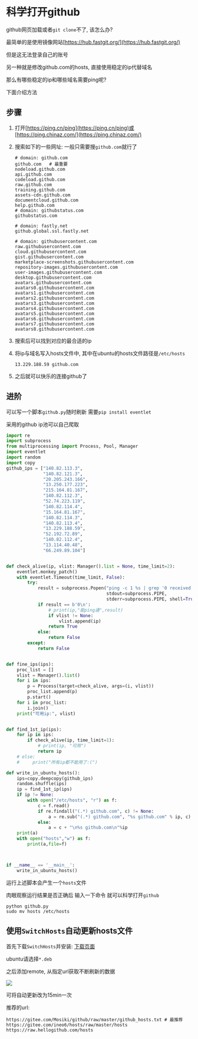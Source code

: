 # 科学打开github

github网页加载或者`git clone`不了, 该怎么办?

最简单的是使用镜像网站[https://hub.fastgit.org/](https://hub.fastgit.org/)

但是这无法登录自己的账号

另一种就是修改github.com的hosts, 直接使用稳定的ip代替域名

那么有哪些稳定的ip和哪些域名需要ping呢?

下面介绍方法

## 步骤

1. 打开[https://ping.cn/ping](https://ping.cn/ping)或[https://ping.chinaz.com/](https://ping.chinaz.com/)

2. 搜索如下的一些网址: 一般只需要搜`github.com`就行了

   ```shell
   # domain: github.com
   github.com   # 最重要
   nodeload.github.com
   api.github.com
   codeload.github.com
   raw.github.com
   training.github.com
   assets-cdn.github.com
   documentcloud.github.com
   help.github.com
   # domain: githubstatus.com
   githubstatus.com
   
   # domain: fastly.net
   github.global.ssl.fastly.net
   
   # domain: githubusercontent.com
   raw.githubusercontent.com
   cloud.githubusercontent.com
   gist.githubusercontent.com
   marketplace-screenshots.githubusercontent.com
   repository-images.githubusercontent.com
   user-images.githubusercontent.com
   desktop.githubusercontent.com
   avatars.githubusercontent.com
   avatars0.githubusercontent.com
   avatars1.githubusercontent.com
   avatars2.githubusercontent.com
   avatars3.githubusercontent.com
   avatars4.githubusercontent.com
   avatars5.githubusercontent.com
   avatars6.githubusercontent.com
   avatars7.githubusercontent.com
   avatars8.githubusercontent.com
   ```

3. 搜索后可以找到对应的最合适的ip

4. 将ip与域名写入hosts文件中, 其中在ubuntu的hosts文件路径是`/etc/hosts`

   ```shell
   13.229.188.59 github.com
   ```

5. 之后就可以快乐的连接github了

## 进阶

可以写一个脚本`github.py`随时刷新 需要`pip install eventlet`

采用的github ip池可以自己爬取

```python
import re
import subprocess
from multiprocessing import Process, Pool, Manager
import eventlet
import random
import copy
github_ips = ["140.82.113.3",
              "140.82.121.3",
              "20.205.243.166",
              "13.250.177.223",
              "215.164.81.167",
              "140.82.112.3",
              "52.74.223.119",
              "140.82.114.4",
              "15.164.81.167",
              "140.82.114.3",
              "140.82.113.4",
              "13.229.188.59",
              "52.192.72.89",
              "140.82.112.4",
              "13.114.40.48",
              "66.249.89.104"]


def check_alive(ip, vlist: Manager().list = None, time_limit=2):
    eventlet.monkey_patch()
    with eventlet.Timeout(time_limit, False):
        try:
            result = subprocess.Popen("ping -c 1 %s | grep '0 received' | wc -l" % ip, stdin=subprocess.PIPE,
                                      stdout=subprocess.PIPE,
                                      stderr=subprocess.PIPE, shell=True).stdout.read()
            if result == b'0\n':
                # print(ip,"能ping通",result)
                if vlist != None:
                    vlist.append(ip)
                return True
            else:
                return False
        except:
            return False


def fine_ips(ips):
    proc_list = []
    vlist = Manager().list()
    for i in ips:
        p = Process(target=check_alive, args=(i, vlist))
        proc_list.append(p)
        p.start()
    for i in proc_list:
        i.join()
    print("可用ip:", vlist)


def find_1st_ip(ips):
    for ip in ips:
        if check_alive(ip, time_limit=1):
            # print(ip, "可用")
            return ip
    # else:
    #     print("所有ip都不能用了:(")

def write_in_ubuntu_hosts():
    ips=copy.deepcopy(github_ips)
    random.shuffle(ips)
    ip = find_1st_ip(ips)
    if ip != None:
        with open("/etc/hosts", "r") as f:
            c = f.read()
            if re.findall("(.*) github.com", c) != None:
                a = re.sub("(.*) github.com", "%s github.com" % ip, c)
            else:
                a = c + "\n%s github.com\n"%ip
    print(a)
    with open("hosts","w") as f:
        print(a,file=f)



if __name__ == '__main__':
    write_in_ubuntu_hosts()
```

运行上述脚本会产生一个`hosts`文件

肉眼观察运行结果是否正确后 输入一下命令 就可以科学打开`github`

```shell
python github.py
sudo mv hosts /etc/hosts
```

## 使用`SwitchHosts`自动更新hosts文件
首先下载`SwitchHosts`并安装: [下载页面](https://hub.fastgit.org/oldj/SwitchHosts/releases/tag/v4.0.3)

ubuntu请选择`*.deb`

之后添加remote, 从指定url获取不断刷新的数据

![](https://windows-cdn.softpedia.com/screenshots/SwitchHosts-oldj_4.png)

可将自动更新改为15min一次

推荐的url:

```shell
https://gitee.com/Mosiki/github/raw/master/github_hosts.txt # 最推荐
https://gitee.com/ineo6/hosts/raw/master/hosts
https://raw.hellogithub.com/hosts
```



